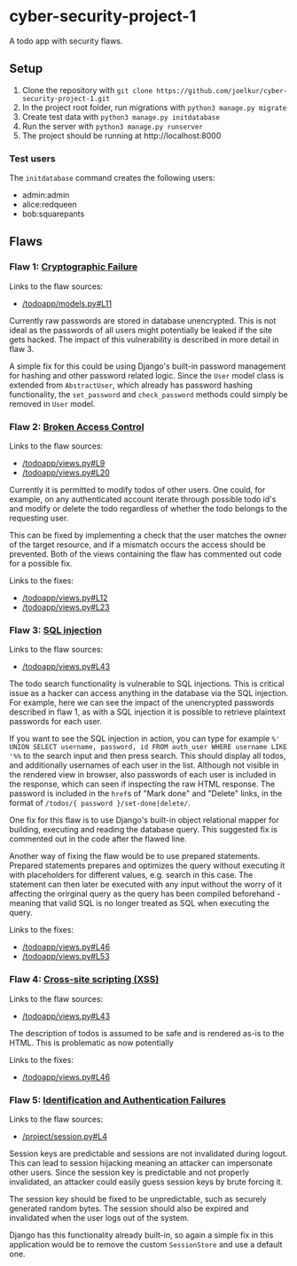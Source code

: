 # cyber-security-project-1

A todo app with security flaws.

## Setup

1. Clone the repository with `git clone https://github.com/joelkur/cyber-security-project-1.git`
2. In the project root folder, run migrations with `python3 manage.py migrate`
3. Create test data with `python3 manage.py initdatabase`
4. Run the server with `python3 manage.py runserver`
5. The project should be running at http://localhost:8000

### Test users
The `initdatabase` command creates the following users:

- admin:admin
- alice:redqueen
- bob:squarepants

## Flaws

### Flaw 1: [Cryptographic Failure](https://owasp.org/Top10/A02_2021-Cryptographic_Failures/)
Links to the flaw sources:
- [/todoapp/models.py#L11](/todoapp/models.py#L11)

Currently raw passwords are stored in database unencrypted. This is not ideal as the passwords of all users might potentially be leaked if the site gets hacked. The impact of this vulnerability is described in more detail in flaw 3.

A simple fix for this could be using Django's built-in password management for hashing and other password related logic. Since the `User` model class is extended from `AbstractUser`, which already has password hashing functionality, the `set_password` and `check_password` methods could simply be removed in `User` model.

### Flaw 2: [Broken Access Control](https://owasp.org/Top10/A01_2021-Broken_Access_Control/)
Links to the flaw sources:
- [/todoapp/views.py#L9](/todoapp/views.py#L9)
- [/todoapp/views.py#L20](/todoapp/views.py#L20)

Currently it is permitted to modify todos of other users. One could, for example, on any authenticated account iterate through possible todo id's and modify or delete the todo regardless of whether the todo belongs to the requesting user.

This can be fixed by implementing a check that the user matches the owner of the target resource, and if a mismatch occurs the access should be prevented. Both of the views containing the flaw has commented out code for a possible fix.

Links to the fixes:
- [/todoapp/views.py#L12](/todoapp/views.py#L12)
- [/todoapp/views.py#L23](/todoapp/views.py#L23)

### Flaw 3: [SQL injection](https://owasp.org/Top10/A03_2021-Injection/)
Links to the flaw sources:
- [/todoapp/views.py#L43](/todoapp/views.py#L43)

The todo search functionality is vulnerable to SQL injections. This is critical issue as a hacker can access anything in the database via the SQL injection. For example, here we can see the impact of the unencrypted passwords described in flaw 1, as with a SQL injection it is possible to retrieve plaintext passwords for each user.

If you want to see the SQL injection in action, you can type for example `%' UNION SELECT username, password, id FROM auth_user WHERE username LIKE '%%` to the search input and then press search. This should display all todos, and additionally usernames of each user in the list. Although not visible in the rendered view in browser, also passwords of each user is included in the response, which can seen if inspecting the raw HTML response. The password is included in the `href`s of "Mark done" and "Delete" links, in the format of `/todos/{ password }/set-done|delete/`.

One fix for this flaw is to use Django's built-in object relational mapper for building, executing and reading the database query. This suggested fix is commented out in the code after the flawed line.

Another way of fixing the flaw would be to use prepared statements. Prepared statements prepares and optimizes the query without executing it with placeholders for different values, e.g. search in this case. The statement can then later be executed with any input without the worry of it affecting the orirginal query as the query has been compiled beforehand - meaning that valid SQL is no longer treated as SQL when executing the query.

Links to the fixes:
- [/todoapp/views.py#L46](/todoapp/views.py#L46)
- [/todoapp/views.py#L53](/todoapp/views.py#L53)

### Flaw 4: [Cross-site scripting (XSS)](https://owasp.org/Top10/A03_2021-Injection/)
Links to the flaw sources:
- [/todoapp/views.py#L43](/todoapp/templates/todos.html#L22)

The description of todos is assumed to be safe and is rendered as-is to the HTML. This is problematic as now potentially 

Links to the fixes:
- [/todoapp/views.py#L46](/todoapp/templates/todos.html#L21)

### Flaw 5: [Identification and Authentication Failures](https://owasp.org/Top10/A07_2021-Identification_and_Authentication_Failures/)
Links to the flaw sources:
- [/project/session.py#L4](/project/session.py#L5)

Session keys are predictable and sessions are not invalidated during logout. This can lead to session hijacking meaning an attacker can impersonate other users. Since the session key is predictable and not properly invalidated, an attacker could easily guess session keys by brute forcing it.

The session key should be fixed to be unpredictable, such as securely generated random bytes. The session should also be expired and invalidated when the user logs out of the system.

Django has this functionality already built-in, so again a simple fix in this application would be to remove the custom `SessionStore` and use a default one.

